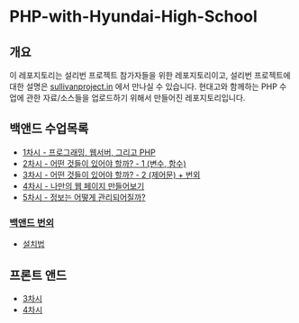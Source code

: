 # PHP-with-Hyundai-High-School

## 개요

 이 레포지토리는 설리번 프로젝트 참가자들을 위한 레포지토리이고, 설리번 프로젝트에 대한 설명은 [sullivanproject.in](http://sullivanproject.in/) 에서 만나실 수 있습니다.
 현대고와 함께하는 PHP 수업에 관한 자료/소스들을 업로드하기 위해서 만들어진 레포지토리입니다.

## 백앤드 수업목록
* [1차시 - 프로그래밍, 웹서버, 그리고 PHP](./Backend/1차시)
* [2차시 - 어떤 것들이 있어야 할까? - 1 (변수, 함수)](./Backend/2차시)
* [3차시 - 어떤 것들이 있어야 할까? - 2 (제어문) + 번외](./Backend/3차시)
* [4차시 - 나만의 웹 페이지 만들어보기](./Backend/4차시)
* [5차시 - 정보는 어떻게 관리되어질까?](./Backend/5차시)

### [백앤드 번외](./Backend/번외)
* [설치법](./Backend/번외/개발환경의설치.md)

## 프론트 앤드 
* [3차시](./Frontend/3차시)
* [4차시](./Frontend/4차시)